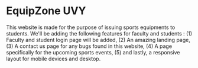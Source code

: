 # EquipZone UVY
This website is made for the purpose of issuing sports equipments to students. 
We'll be adding the following features for faculty and students : 
(1) Faculty and student login page will be added,
(2) An amazing landing page,
(3) A contact us page for any bugs found in this website,
(4) A page specifically for the upcoming sports events,
(5) and lastly, a responsive layout for mobile devices and desktop.
